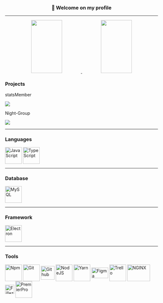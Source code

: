 <h3 align="center">👋 Welcome on my profile</h3>

<hr>

<div align="center">
  <a href='https://discord.gg/2HYMjnZxjC'>
    <img height="175em" width="45%" src="https://github-readme-stats.vercel.app/api?username=MaxLeLoup&count_private=true&show_icons=true&include_all_commits=true&theme=codeSTACKr"/>
    <img height="175em" width="45%" src="https://github-readme-stats.vercel.app/api/top-langs/?username=MaxLeLoup&lang=FR&theme=codeSTACKr"/>
  </a>
</div>

<h3>Projects</h3>
  <div>    

<div>    
    <div>
      <p>statsMember</p>  
      <a href="https://discord.gg/2HYMjnZxjC" target="_blank">
        <img src="https://img.shields.io/badge/Discord-7289DA?style=for-the-badge&logo=discord&logoColor=white" target="_blank">
      </a> 
    </div>
    <div>
      <p>Night-Group</p>  
      <a href="https://discord.gg/2YGTq5tdWV" target="_blank">
        <img src="https://img.shields.io/badge/Discord-7289DA?style=for-the-badge&logo=discord&logoColor=white" target="_blank">
      </a> 
    </div>
</div>

<hr>

<h3>Languages</h3>
<img align="center" alt="JavaScript" height="55" width="55" src="https://cdn.jsdelivr.net/gh/devicons/devicon/icons/javascript/javascript-plain.svg">
<img align="center" alt="TypeScript" height="55" width="55" src="https://cdn.jsdelivr.net/gh/devicons/devicon/icons/typescript/typescript-original.svg">

<hr>

<h3>Database</h3>
<img align="center" alt="MySQL" height="55" width="55" src="https://cdn.jsdelivr.net/gh/devicons/devicon/icons/mysql/mysql-original-wordmark.svg">

<hr>

<h3>Framework</h3>
<img align="center" alt="Electron" height="55" width="55" src="https://cdn.jsdelivr.net/gh/devicons/devicon/icons/electron/electron-original.svg">

<hr>
<h3>Tools</h3> 
<img align="center" alt="Npm" height="55" width="55" src="https://cdn.jsdelivr.net/gh/devicons/devicon/icons/npm/npm-original-wordmark.svg">
<img align="center" alt="Git" height="55" width="55" src="https://cdn.jsdelivr.net/gh/devicons/devicon/icons/git/git-plain-wordmark.svg" />
<img align="center" alt="Github" height="45" width="45" src="https://cdn.jsdelivr.net/gh/devicons/devicon/icons/github/github-original.svg" />
<img align="center" alt="NodeJS" height="55" width="55" src="https://cdn.jsdelivr.net/gh/devicons/devicon/icons/nodejs/nodejs-original-wordmark.svg">
<img align="center" alt="Yarn" height="55" width="55" src="https://cdn.jsdelivr.net/gh/devicons/devicon/icons/yarn/yarn-original-wordmark.svg">
<img align="center" alt="Figma" height="35" width="55" src="https://cdn.jsdelivr.net/gh/devicons/devicon/icons/figma/figma-original.svg" />
<img align="center" alt="Trello" height="55" width="55" src="https://cdn.jsdelivr.net/gh/devicons/devicon/icons/trello/trello-plain-wordmark.svg" />
<img align="center" alt="NGINX" height="55" width="75" src="https://cdn.jsdelivr.net/gh/devicons/devicon/icons/nginx/nginx-original.svg">
<img align="center" alt="Fillezilla" height="30" width="30" src="https://cdn.jsdelivr.net/gh/devicons/devicon/icons/filezilla/filezilla-plain.svg">
<img align="center" alt="PremierPro" height="55" width="55" src="https://cdn.jsdelivr.net/npm/simple-icons@3.13.0/icons/adobepremierepro.svg">
